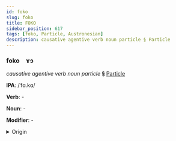 ```yaml
---
id: foko
slug: foko
title: FOKO
sidebar_position: 617
tags: [foko, Particle, Austronesian]
description: causative agentive verb noun particle § Particle
---
```


### foko&emsp;<span kind="abugida">ɤɔ</span>

*causative agentive verb noun particle* **§** [Particle](../../tags/Particle)

**IPA**: /ˈfɑ.kɑ/

**Verb**: -

**Noun**: -

**Modifier**: -

<details>
    <summary>Origin</summary>
    Māori whaka- /ɸaka/<br/>
    <em>Austronesian Language Family</em>
</details>